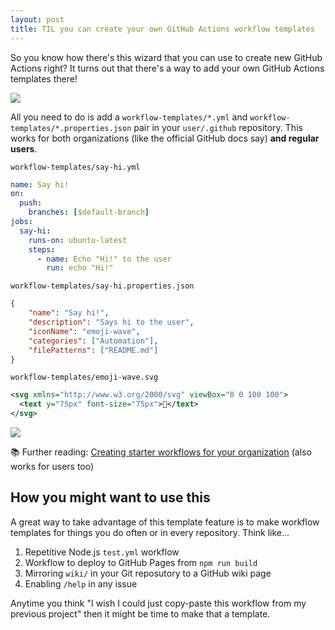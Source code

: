```yaml
---
layout: post
title: TIL you can create your own GitHub Actions workflow templates
---
```


So you know how there's this wizard that you can use to create new GitHub Actions right? It turns out that there's a way to add your own GitHub Actions templates there!

![](https://dev-to-uploads.s3.amazonaws.com/uploads/articles/8b5nq9k0clxy44ay2m8w.png)

All you need to do is add a `workflow-templates/*.yml` and `workflow-templates/*.properties.json` pair in your `user/.github` repository. This works for both organizations (like the official GitHub docs say) **and regular users**.

<div><code>workflow-templates/say-hi.yml</code></div>

```yml
name: Say hi!
on:
  push:
    branches: [$default-branch]
jobs:
  say-hi:
    runs-on: ubuntu-latest
    steps:
      - name: Echo "Hi!" to the user
        run: echo "Hi!"
```

<div><code>workflow-templates/say-hi.properties.json</code></div>

```json
{
    "name": "Say hi!",
    "description": "Says hi to the user",
    "iconName": "emoji-wave",
    "categories": ["Automation"],
    "filePatterns": ["README.md"]
}
```

<div><code>workflow-templates/emoji-wave.svg</code></div>

```svg
<svg xmlns="http://www.w3.org/2000/svg" viewBox="0 0 100 100">
  <text y="75px" font-size="75px">👋</text>
</svg>
```

![](https://dev-to-uploads.s3.amazonaws.com/uploads/articles/hiy2s2mmgqetkoivj2oh.png)

📚 Further reading: [Creating starter workflows for your organization](https://docs.github.com/en/actions/using-workflows/creating-starter-workflows-for-your-organization) (also works for users too)

## How you might want to use this

A great way to take advantage of this template feature is to make workflow templates for things you do often or in every repository. Think like...

1. Repetitive Node.js `test.yml` workflow
2. Workflow to deploy to GitHub Pages from `npm run build`
3. Mirroring `wiki/` in your Git reposutory to a GitHub wiki page
4. Enabling `/help` in any issue

Anytime you think "I wish I could just copy-paste this workflow from my previous project" then it might be time to make that a template.
